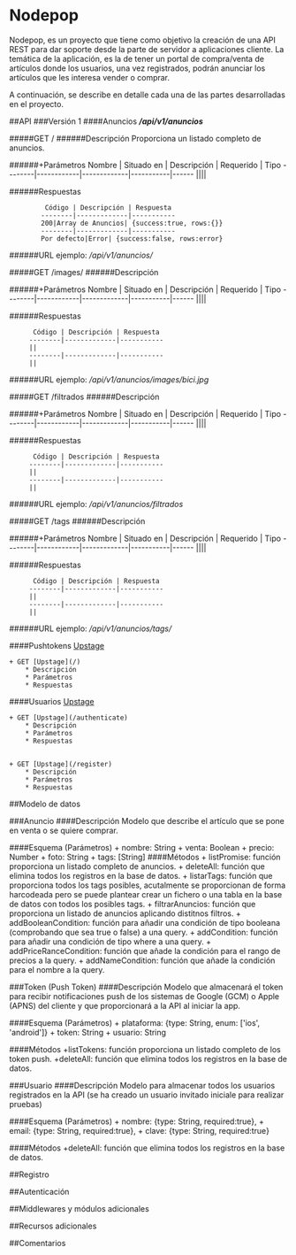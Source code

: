 # Nodepop

Nodepop, es un proyecto que tiene como objetivo la creación de una API REST para dar soporte desde la parte de servidor a aplicaciones cliente. La temática de la aplicación, es la de tener un portal de compra/venta de artículos donde los usuarios, una vez registrados, podrán anunciar los artículos que les interesa vender o comprar.

A continuación, se describe en detalle cada una de las partes desarrolladas en el proyecto.

##API
###Versión 1
####Anuncios **_/api/v1/anuncios_**

#####GET /
######Descripción
Proporciona un listado completo de anuncios.

######+Parámetros
             Nombre | Situado en | Descripción | Requerido | Tipo
            --------|------------|-------------|-----------|------
            ||||

######Respuestas

             Código | Descripción | Respuesta
            --------|-------------|-----------
            200|Array de Anuncios| {success:true, rows:{}}
            --------|-------------|-----------
            Por defecto|Error| {success:false, rows:error}
            
######URL ejemplo: _/api/v1/anuncios/_

#####GET /images/
######Descripción

######+Parámetros
          Nombre | Situado en | Descripción | Requerido | Tipo
         --------|------------|-------------|-----------|------
         ||||

######Respuestas

          Código | Descripción | Respuesta
         --------|-------------|-----------
         ||
         --------|-------------|-----------
         ||

######URL ejemplo: _/api/v1/anuncios/images/bici.jpg_

#####GET /filtrados
######Descripción

######+Parámetros
          Nombre | Situado en | Descripción | Requerido | Tipo
         --------|------------|-------------|-----------|------
         ||||

######Respuestas

          Código | Descripción | Respuesta
         --------|-------------|-----------
         ||
         --------|-------------|-----------
         ||

######URL ejemplo: _/api/v1/anuncios/filtrados_

#####GET /tags
######Descripción

######+Parámetros
          Nombre | Situado en | Descripción | Requerido | Tipo
         --------|------------|-------------|-----------|------
         ||||

######Respuestas

          Código | Descripción | Respuesta
         --------|-------------|-----------
         ||
         --------|-------------|-----------
         ||

######URL ejemplo: _/api/v1/anuncios/tags/_

####Pushtokens [Upstage](/api/v1/pushTokens)

    + GET [Upstage](/)
        * Descripción
        * Parámetros
        * Respuestas

####Usuarios [Upstage](/api/v1/usuarios)

    + GET [Upstage](/authenticate)
        * Descripción
        * Parámetros
        * Respuestas


    + GET [Upstage](/register)
        * Descripción
        * Parámetros
        * Respuestas

##Modelo de datos

###Anuncio
####Descripción
Modelo que describe el artículo que se pone en venta o se quiere comprar.

####Esquema (Parámetros)
    + nombre: String
    + venta: Boolean
    + precio: Number
    + foto: String
    + tags: [String]
####Métodos
    + listPromise: función proporciona un listado completo de anuncios.
    + deleteAll: función que elimina todos los registros en la base de datos.
    + listarTags: función que proporciona todos los tags posibles, acutalmente se proporcionan de forma harcodeada pero se puede plantear crear un fichero o una tabla en la base de datos con todos los posibles tags.
    + filtrarAnuncios: función que proporciona un listado de anuncios aplicando distitnos filtros.
    + addBooleanCondition: función para añadir una condición de tipo booleana (comprobando que sea true o false) a una query.
    + addCondition: función para añadir una condición de tipo where a una query.
    + addPriceRanceCondition: función que añade la condición para el rango de precios a la query.
    + addNameCondition: función que añade la condición para el nombre a la query.

###Token (Push Token)
####Descripción
Modelo que almacenará el token para recibir notificaciones push de los sistemas de Google (GCM) o Apple (APNS) del cliente y que proporcionará a la API  al iniciar la app.

####Esquema (Parámetros)
    + plataforma: {type: String, enum: ['ios', 'android']}
    + token: String
    + usuario: String

####Métodos
    +listTokens: función proporciona un listado completo de los token push.
    +deleteAll: función que elimina todos los registros en la base de datos.

###Usuario
####Descripción
Modelo para almacenar todos los usuarios registrados en la API (se ha creado un usuario invitado iniciale para realizar pruebas)

####Esquema (Parámetros)
    + nombre: {type: String, required:true},
    + email: {type: String, required:true},
    + clave: {type: String, required:true}

####Métodos
    +deleteAll: función que elimina todos los registros en la base de datos.

##Registro

##Autenticación

##Middlewares y módulos adicionales

##Recursos adicionales

##Comentarios